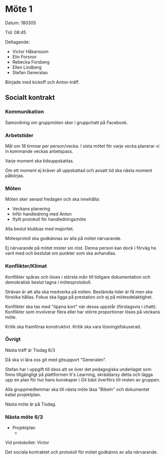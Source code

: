 # Möte 1

Datum: 180305

Tid: 08:45

Deltagande:

* Victor Håkansson
* Elin Forsnor
* Rebecka Forsberg
* Ellen Lindberg
* Stefan Generalao

Började med kickoff och Anton-träff.

## Socialt kontrakt

### Kommunikation

Samordning om gruppmöten sker i gruppchatt på Facebook.

### Arbetstider

Mål om 18 timmar per person/vecka. I sista mötet för varje vecka planerar vi in kommande veckas arbetspass.

Varje moment ska tidsuppskattas.

Om ett moment ej kräver all uppskattad och avsatt tid ska nästa moment påbörjas.

### Möten

Möten sker senast fredagen och ska innehålla:

* Veckans planering
* Inför handledning med Anton
* Ifyllt protokoll för handledningsmöte

Alla beslut klubbas med majoritet.

Mötesprotoll ska godkännas av alla på mötet närvarande.

Ej närvarande på mötet mister sin röst. Denna person kan dock i förväg ha varit med och beslutat om punkter som ska avhandlas.

### Konflikter/Klimat

Konflikter spåras och löses i största mån till tidigare dokumentation och demokratisk beslut tagna i mötesprotokoll.

Strävan är att alla ska medverka på möten. Bestämda tider är få men ska försöka hållas. Fokus ska ligga på prestation och ej på mötesdelaktighet.

Konflikter ska tas med "öppna kort" när dessa uppstår (förslagsvis i chatt). Konflikter som involverar flera eller har större proportioner löses på veckans möte.

Kritik ska framföras konstruktivt. Kritik ska vara lösningsfokuserad.





### Övrigt

Nästa träff är Tisdag 6/3

Då ska vi lära oss git med gitsupport "Generalen".

Stefan har i uppgift till dess att se över det pedagogiska underlaget som finns tillgängligt på plattformen It's Learning, skräddarsy detta och lägga upp en plan för hur hans kunskaper i Git bäst överförs till resten av gruppen.

Alla gruppmedlemmar ska till nästa möte läsa "Bibeln" och dokumentet kallat projektplan.

Nästa möte är på Tisdag.



### Nästa möte 6/3

- Projektplan
  - ​







Vid protokollet: Victor



Det sociala kontraktet och protokoll för mötet godkänns av alla närvarande.

### 

